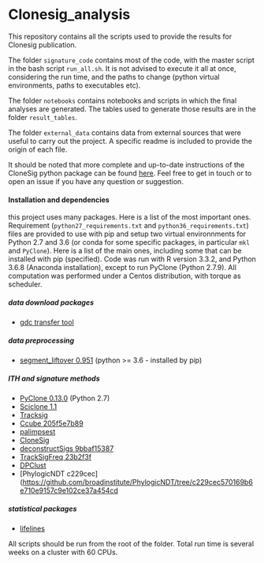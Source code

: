 # Clonesig_analysis
This repository contains all the scripts used to provide the results for Clonesig publication.


The folder ```signature_code``` contains most of the code, with the master script in the bash script ```run_all.sh```. It is not advised to execute it all at once, considering the run time, and the paths to change (python virtual environments, paths to executables etc).

The folder ```notebooks``` contains notebooks and scripts in which the final analyses are generated. The tables used to generate those results are in the folder ```result_tables```.

The folder ```external_data``` contains data from external sources that were useful to carry out the project. A specific readme is included to provide the origin of each file.

It should be noted that more complete and up-to-date instructions of the CloneSig python package can be found [here](https://github.com/judithabk6/clonesig). Feel free to get in touch or to open an issue if you have any question or suggestion.


#### Installation and dependencies
this project uses many packages. Here is a list of the most important ones. Requirement (```python27_requirements.txt``` and ```python36_requirements.txt```) files are provided to use with pip and setup two virtual environnments for Python 2.7 and 3.6 (or conda for some specific packages, in particular ```mkl``` and ```PyClone```). Here is a list of the main ones, including some that can be installed with pip (specified). Code was run with R version 3.3.2, and Python 3.6.8 (Anaconda installation), except to run PyClone (Python 2.7.9). All computation was performed under a Centos distribution, with torque as scheduler.

##### data download packages
- [gdc transfer tool](https://gdc.cancer.gov/access-data/gdc-data-transfer-tool)

##### data preprocessing
- [segment_liftover 0.951](https://pypi.org/project/segment-liftover/) (python >= 3.6 - installed by pip)

##### ITH and signature methods
- [PyClone 0.13.0](https://bitbucket.org/aroth85/pyclone/wiki/Installation) (Python 2.7)
- [Sciclone 1.1](https://github.com/genome/sciclone)
- [Tracksig](https://github.com/morrislab/TrackSig)
- [Ccube 205f5e7b89](https://github.com/keyuan/ccube/tree/205f5e7b895fd302019faced3f4acf1a3f15e778)
- [palimpsest](https://github.com/FunGeST/Palimpsest)
- [CloneSig](https://github.com/judithabk6/clonesig)
- [deconstructSigs 9bbaf15387](https://github.com/raerose01/deconstructSigs/tree/9bbaf15387e1a6221b4437523d12dd950eea80e1)
- [TrackSigFreq 23b2f3f](https://github.com/morrislab/TrackSigFreq/tree/23b2f3f75b344d18d1df6817f3492f8b80047500)
- [DPClust](https://github.com/Wedge-lab/dpclust/tree/75f5d7ef1e3e53585f86801fde76dd4c4aa86324)
- [PhylogicNDT c229cec](https://github.com/broadinstitute/PhylogicNDT/tree/c229cec570169b6e710e9157c9e102ce37a454cd


##### statistical packages
- [lifelines](https://lifelines.readthedocs.io/en/latest/Quickstart.html)

All scripts should be run from the root of the folder. Total run time is several weeks on a cluster with 60 CPUs.


